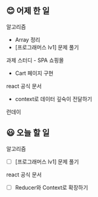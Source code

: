 ## 😊 어제 한 일

알고리즘

- Array 정리
- [프로그래머스 lv1] 문제 풀기

과제 스터디 - SPA 쇼핑몰

- Cart 페이지 구현

react 공식 문서

- context로 데이터 깊숙이 전달하기

런데이

## 😃 오늘 할 일

알고리즘

- [ ] [프로그래머스 lv1] 문제 풀기

react 공식 문서

- [ ] Reducer와 Context로 확장하기
